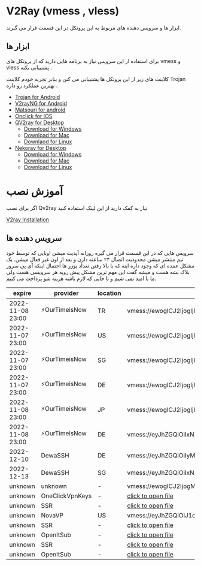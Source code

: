 # V2Ray (vmess , vless)
ابزار ها و سرویس دهنده های مربوط به این پروتکل در این قسمت قرار می گیرند. 

## ابزار ها 
برای استفاده از این سرویس نیاز به برنامه هایی دارید که از پروتکل های vmess و vless پشتیبانی بکنه . 

کلاینت های زیر از این پروتکل ها پشتیبانی  می کنن و بنابر تجربه خودم کلاینت Trojan بهترین عملکرد رو داره . 

- [Trojan for Android](/trojan/app)
- [V2rayNG for Android](/v2ray/app)
- [Matsouri for android](v2ray/app)
- [Onclick for IOS](https://apps.apple.com/us/app/oneclick-safe-easy-fast/id1545555197)
- [QV2ray for Desktop](/v2ray/app)
  - [Download for Windows](https://github.com/Qv2ray/Qv2ray/releases/download/v2.7.0/Qv2ray-v2.7.0-Windows-Installer.exe) 
  - [Download for Mac](https://github.com/Qv2ray/Qv2ray/releases/download/v2.7.0/Qv2ray-v2.7.0-macOS-x64.dmg)
  - [Downlaod for Linux](https://github.com/Qv2ray/Qv2ray/releases/download/v2.7.0/Qv2ray-v2.7.0-linux-x64.AppImage)
- [Nekoray for Desktop](https://github.com/MatsuriDayo/nekoray)
  - [Download for Windows](https://github.com/MatsuriDayo/nekoray/releases/download/2.3/nekoray-2.3-2022-11-09-windows64.zip)
  - [Download for Mac](https://github.com/MatsuriDayo/nekoray/releases/download/2.3/nekoray-2.3-2022-11-09-macos-amd64.dmg)
  - [Download for Linux](https://github.com/MatsuriDayo/nekoray/releases/download/2.3/nekoray-2.3-2022-11-09-linux64.zip)

# آموزش نصب 
اگر برای نصب Qv2ray نیاز به کمک دارید از این لینک استفاده کنید 

[V2ray Installation](/v2ray/guide/)


## سرویس دهنده ها 
سرویس هایی که در این قسمت قرار می گیره روزانه آپدیت میشن  اونایی که  توسط خود تیم منتشر میشن محدودیت اتصال ۲۴ ساعته دارن و بعد از اون غیر فعال میشن. یک مشکل عمده ای که وجود داره اینه که با بالا رفتن تعداد یوزر ها احتمال اینکه آی پی سرور بلاک بشه هست و میشه گفت این مهم ترین مشکل پیش رویه هر سرویسی هست ولی ما نا امید نمی شیم و تا جایی که لازم باشه هزینه شو پرداخت می کنیم. 

| expire | provider | location | url |
| ----- | ----- | ---- | ----- |
| 2022-11-08 23:00 | ⚡OurTimeisNow | TR | vmess://ewogICJ2IjogIjIiLAogICJwcyI6ICLimqFBbm9ueW1vdXNlIzAwMi1PdXJUaW1lSXNOb3fimqEiLAogICJhZGQiOiAiOTEuMjQxLjQ5LjU3IiwKICAicG9ydCI6IDEyODA1LAogICJpZCI6ICI0YzM4YjJkZS00MWM3LTQwY2ItZmQ1YS01ODFlODgzNDJkODYiLAogICJhaWQiOiAwLAogICJuZXQiOiAid3MiLAogICJ0eXBlIjogIm5vbmUiLAogICJob3N0IjogIiIsCiAgInBhdGgiOiAiL3ZtZXNzIiwKICAidGxzIjogIm5vbmUiCn0= |
| 2022-11-07 23:00 | ⚡OurTimeisNow | US | vmess://ewogICJ2IjogIjIiLAogICJwcyI6ICLimqFBbm9ueW1vdXNlIzAxMC1PdXJUaW1lSXNOb3fimqEiLAogICJhZGQiOiAiMy4xMzMuMTMuMjQ3IiwKICAicG9ydCI6IDgwLAogICJpZCI6ICJhNDlmZWM3MS00YjgxLTQzNDYtYjc4My1hZTE4YWJjY2Q3NTEiLAogICJhaWQiOiAwLAogICJuZXQiOiAid3MiLAogICJ0eXBlIjogIm5vbmUiLAogICJob3N0IjogIiIsCiAgInBhdGgiOiAiL3ZtZXNzIiwKICAidGxzIjogIm5vbmUiCn0= | 
| 2022-11-07 23:00 | ⚡OurTimeisNow | SG | vmess://ewogICJ2IjogIjIiLAogICJwcyI6ICLimqFBbm9ueW1vdXNlIzAzMC1PdXJUaW1lSXNOb3fimqEiLAogICJhZGQiOiAiMTM5LjE2Mi4yNC4yMjEiLAogICJwb3J0IjogMzY1MDksCiAgImlkIjogIjNjYTcyNGQ0LTY0NjgtNDNlMy1lNWY0LWEyOGYyOTk4M2YyZCIsCiAgImFpZCI6IDAsCiAgIm5ldCI6ICJ3cyIsCiAgInR5cGUiOiAibm9uZSIsCiAgImhvc3QiOiAiIiwKICAicGF0aCI6ICIvdm1lc3MiLAogICJ0bHMiOiAibm9uZSIKfQ== | 
| 2022-11-07 23:00 | ⚡OurTimeisNow | DE | vmess://ewogICJ2IjogIjIiLAogICJwcyI6ICLimqFBbm9ueW1vdXNlIzAyMC1PdXJUaW1lSXNOb3fimqEiLAogICJhZGQiOiAiMTcyLjEwNS43NC4xMzQiLAogICJwb3J0IjogMzc4NjcsCiAgImlkIjogIjQ2MjNmOTQ5LWUwZTQtNGQ0MC1kMTc3LTA0OWNhNmZkNzUxOCIsCiAgImFpZCI6IDAsCiAgIm5ldCI6ICJ3cyIsCiAgInR5cGUiOiAibm9uZSIsCiAgImhvc3QiOiAiIiwKICAicGF0aCI6ICIvdm1lc3MiLAogICJ0bHMiOiAibm9uZSIKfQ== |  
| 2022-11-08 23:00 | ⚡OurTimeisNow | JP | vmess://ewogICJ2IjogIjIiLAogICJwcyI6ICLimqFBbm9ueW1vdXNlIzA0MC1PdXJUaW1lSXNOb3fimqEiLAogICJhZGQiOiAiMTcyLjEwNS4yMjUuMzEiLAogICJwb3J0IjogNTY2NDksCiAgImlkIjogIjM2ODRlN2YxLTFlMTEtNDA0NS1lNzNhLTA1NDAyNzI4OGY4MCIsCiAgImFpZCI6IDAsCiAgIm5ldCI6ICJ3cyIsCiAgInR5cGUiOiAibm9uZSIsCiAgImhvc3QiOiAiIiwKICAicGF0aCI6ICIvdm1lc3MiLAogICJ0bHMiOiAibm9uZSIKfQ== |
| 2022-11-08 23:00 | ⚡OurTimeisNow | DE | vmess://eyJhZGQiOiIxNzIuMTA0LjI1My4yMzkiLCJhaWQiOjAsImhvc3QiOiIiLCJpZCI6ImMxOTJjNGU1LWRlMWYtNDQ1Yi1jNGUzLWMyODU5MGYzYjI1MCIsIm5ldCI6IndzIiwicGF0aCI6Ii8iLCJwb3J0IjozMTI3OCwicHMiOiLimqFBbm9ueW1vdXNlIzA1MC1PdXJUaW1lSXNOb3fimqEiLCJzY3kiOiJhZXMtMTI4LWdjbSIsInRscyI6Im5vbmUiLCJ0eXBlIjoibm9uZSIsInYiOjJ9 |
| 2022-12-10 | DewaSSH | DE | vmess://eyJhZGQiOiIyMDYuMTg5LjYxLjE0MyIsImFpZCI6MCwiaG9zdCI6InZtZXMtZGUuZ29zZXJ2ZXIucHciLCJpZCI6ImEwMmRjYTM5LWJjMGUtNDA2NC04MDViLWU4MzYwY2JhZjk5NyIsIm5ldCI6IndzIiwicGF0aCI6Ii93b3JyeWZyZWUiLCJwb3J0Ijo0NDMsInBzIjoidm1lcy1kZS5nb3NlcnZlci5wdy10bHMiLCJzY3kiOiJhZXMtMTI4LWdjbSIsInNuaSI6InZtZXMtZGUuZ29zZXJ2ZXIucHciLCJ0bHMiOiJ0bHMiLCJ0eXBlIjoibm9uZSIsInYiOjJ9 |
| 2022-12-13 | DewaSSH | SG | vmess://eyJhZGQiOiIxNDYuMTkwLjExMS4xMDEiLCJhaWQiOjAsImhvc3QiOiJzZ2dzLmdvc2VydmVyLnB3IiwiaWQiOiJhYmJhM2VmYS0wYWZmLTRlOWItODllYy1kNDA3NTgwODMwZTAiLCJuZXQiOiJ3cyIsInBhdGgiOiIvd29ycnlmcmVlL250bHMiLCJwb3J0Ijo4MCwicHMiOiJzZ2dzLmdvc2VydmVyLnB3LW50bHMiLCJzY3kiOiJhZXMtMTI4LWdjbSIsInRscyI6Im5vbmUiLCJ0eXBlIjoibm9uZSIsInYiOjJ9 |
| unknown | unknown | - | vmess://ewogICJ2IjogMiwKICAicHMiOiAiIiwKICAiYWRkIjogIjEyOC4xLjEzNC4xMjYiLAogICJwb3J0IjogNjY2NiwKICAiaWQiOiAiN2ZiM2I1NzEtY2RhOC00MGY2LWM5ZTYtZGI5NzY1ZWE4ZmFhIiwKICAiYWlkIjogMCwKICAibmV0IjogInRjcCIsCiAgImhvc3QiOiAiIiwKICAicGF0aCI6ICIvIiwKICAidHlwZSI6ICIiLAogICJ0bHMiOiAiIiwKICAic25pIjogIiIsCiAgInNjeSI6ICJhdXRvIgp9 |
| unknown | OneClickVpnKeys | - | [click to open file](/v2ray/config/oneclickvpnkeys-1401-08-16.txt) |
| unknown | SSR | - | [click to open file](/v2ray/config/ssr-1401-08-20.txt) |
| unknown | NovaVP | US | vmess://eyJhZGQiOiJ1c2Eubm92YWZhcnNpLmNvbSIsImFpZCI6MCwiaG9zdCI6IiIsImlkIjoiYzRmMDQ2OTctMDgxYy00MTg1LWU1MjgtMDlkZGE1MDI5MjdmIiwibmV0Ijoid3MiLCJwYXRoIjoiLyIsInBvcnQiOjE3MjcsInBzIjoiVEcgQE5vdmFWUCIsInNjeSI6ImFlcy0xMjgtZ2NtIiwidGxzIjoibm9uZSIsInR5cGUiOiJub25lIiwidiI6Mn0= | 
| unknown | SSR | - | [click to open file](/v2ray/config/ssr-1401-08-28.txt) |
 unknown | OpenItSub | - | [click to open file](/v2ray/config/openitsub-1401-09-05.txt) |
| unknown | SSR | - | [click to open file](/v2ray/config/ssr-1401-09-06.txt) | 
| unknown | OpenItSub | - | [click to open file](/v2ray/config/openitsub-1401-09-07.txt) |
